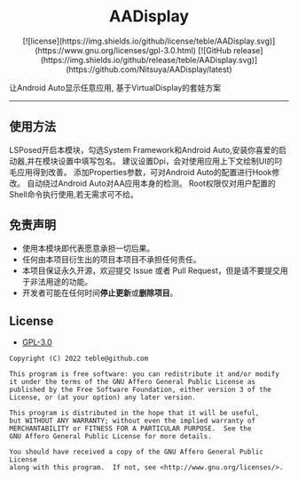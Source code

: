<div align="center">
    <h1> AADisplay </h1>
[![license](https://img.shields.io/github/license/teble/AADisplay.svg)](https://www.gnu.org/licenses/gpl-3.0.html)
[![GitHub release](https://img.shields.io/github/release/teble/AADisplay.svg)](https://github.com/Nitsuya/AADisplay/latest)
</div>

让Android Auto显示任意应用, 基于VirtualDisplay的套娃方案


-----

## 使用方法

LSPosed开启本模块，勾选System Framework和Android Auto,安装你喜爱的启动器,并在模块设置中填写包名。
建议设置Dpi，会对使用应用上下文绘制UI的叼毛应用得到改善。
添加Properties参数，可对Android Auto的配置进行Hook修改。
自动绕过Android Auto对AA应用本身的检测。
Root权限仅对用户配置的Shell命令执行使用,若无需求可不给。

## 免责声明

- 使用本模块即代表愿意承担一切后果。
- 任何由本项目衍生出的项目本项目不承担任何责任。
- 本项目保证永久开源，欢迎提交 Issue 或者 Pull Request，但是请不要提交用于非法用途的功能。
- 开发者可能在任何时间**停止更新**或**删除项目**。

## License

- [GPL-3.0](https://www.gnu.org/licenses/gpl-3.0.html)

```
Copyright (C) 2022 teble@github.com

This program is free software: you can redistribute it and/or modify
it under the terms of the GNU Affero General Public License as
published by the Free Software Foundation, either version 3 of the
License, or (at your option) any later version.

This program is distributed in the hope that it will be useful,
but WITHOUT ANY WARRANTY; without even the implied warranty of
MERCHANTABILITY or FITNESS FOR A PARTICULAR PURPOSE.  See the
GNU Affero General Public License for more details.

You should have received a copy of the GNU Affero General Public License
along with this program.  If not, see <http://www.gnu.org/licenses/>.
```
